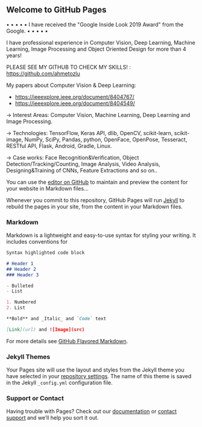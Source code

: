 ## Welcome to GitHub Pages

• • • • • I have received the "Google Inside Look 2019 Award" from the Google. • • • • •

I have professional experience in Computer Vision, Deep Learning, Machine Learning, Image Processing and Object Oriented Design for more than 4 years!

PLEASE SEE MY GITHUB TO CHECK MY SKILLS! : https://github.com/ahmetozlu

My papers about Computer Vision & Deep Learning:
- https://ieeexplore.ieee.org/document/8404767/
- https://ieeexplore.ieee.org/document/8404549/

→ Interest Areas: Computer Vision, Machine Learning, Deep Learning and Image Processing.

→ Technologies: TensorFlow, Keras API, dlib, OpenCV, scikit-learn, scikit-image, NumPy, SciPy, Pandas, python, OpenFace, OpenPose, Tesseract, RESTful API, Flask, Android, Gradle, Linux.

→ Case works: Face Recognition&Verification, Object Detection/Tracking/Counting, Image Analysis, Video Analysis, Designing&Training of CNNs, Feature Extractions and so on..



You can use the [editor on GitHub](https://github.com/ahmetozlu/ahmetozlu.github.io/edit/master/index.md) to maintain and preview the content for your website in Markdown files...

Whenever you commit to this repository, GitHub Pages will run [Jekyll](https://jekyllrb.com/) to rebuild the pages in your site, from the content in your Markdown files.

### Markdown

Markdown is a lightweight and easy-to-use syntax for styling your writing. It includes conventions for

```markdown
Syntax highlighted code block

# Header 1
## Header 2
### Header 3

- Bulleted
- List

1. Numbered
2. List

**Bold** and _Italic_ and `Code` text

[Link](url) and ![Image](src)
```

For more details see [GitHub Flavored Markdown](https://guides.github.com/features/mastering-markdown/).

### Jekyll Themes

Your Pages site will use the layout and styles from the Jekyll theme you have selected in your [repository settings](https://github.com/ahmetozlu/ahmetozlu.github.io/settings). The name of this theme is saved in the Jekyll `_config.yml` configuration file.

### Support or Contact

Having trouble with Pages? Check out our [documentation](https://help.github.com/categories/github-pages-basics/) or [contact support](https://github.com/contact) and we’ll help you sort it out.
